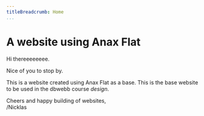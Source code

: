 ```yaml
---
titleBreadcrumb: Home
...
```

A website using Anax Flat
===============================

Hi thereeeeeeee.

Nice of you to stop by.

This is a website created using Anax Flat as a base. This is the base website to be used in the dbwebb course *design*.

Cheers and happy building of websites,  
/Nicklas
